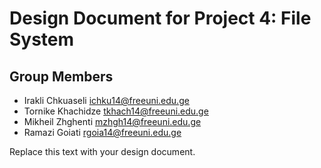 Design Document for Project 4: File System
==========================================

## Group Members

* Irakli Chkuaseli <ichku14@freeuni.edu.ge>
* Tornike Khachidze <tkhach14@freeuni.edu.ge>
* Mikheil Zhghenti <mzhgh14@freeuni.edu.ge>
* Ramazi Goiati <rgoia14@freeuni.edu.ge>

Replace this text with your design document.
